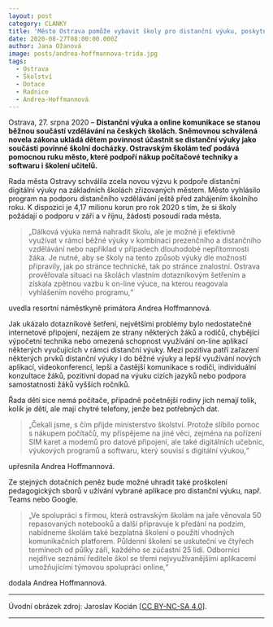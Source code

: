 ```yaml
---
layout: post
category: CLANKY
title: 'Město Ostrava pomůže vybavit školy pro distanční výuku, poskytne více než 4 miliony korun'
date: 2020-08-27T08:00:00.000Z
author: Jana Ožanová
image: posts/andrea-hoffmannova-trida.jpg
tags:
  - Ostrava
  - Školství
  - Dotace
  - Radnice
  - Andrea-Hoffmannová
---
```


Ostrava, 27. srpna 2020 – **Distanční výuka a online komunikace se stanou běžnou součástí vzdělávání na českých školách. Sněmovnou schválená novela zákona ukládá dětem povinnost účastnit se distanční výuky jako součásti povinné školní docházky. Ostravským školám teď podává pomocnou ruku město, které podpoří nákup počítačové techniky a softwaru i školení učitelů.**

Rada města Ostravy schválila zcela novou výzvu k podpoře distanční digitální výuky na základních školách zřizovaných městem. Město vyhlásilo program na podporu distančního vzdělávání ještě před zahájením školního roku.  K dispozici je 4,17 milionu korun pro rok 2020 s tím, že si školy požádají o podporu v září a v říjnu, žádosti posoudí rada města.

> „Dálková výuka nemá nahradit školu, ale je možné ji efektivně využívat v rámci běžné výuky v kombinaci prezenčního a distančního vzdělávání nebo například v případech dlouhodobé nepřítomnosti žáka. Je nutné, aby se školy na tento způsob výuky dle možností připravily, jak po stránce technické, tak po stránce znalostní. Ostrava prověřovala situaci na školách vlastním dotazníkovým šetřením a získala zpětnou vazbu k on-line výuce, na kterou reagovala vyhlášením nového programu,“

uvedla resortní náměstkyně primátora Andrea Hoffmannová.

Jak ukázalo dotazníkové šetření, největšími problémy bylo nedostatečné internetové připojení, nezájem ze strany některých žáků a rodičů, chybějící výpočetní technika nebo omezená schopnost využívání on-line aplikací některých vyučujících v rámci distanční výuky. Mezi pozitiva patří zařazení některých prvků distanční výuky i do běžné výuky a lepší využívání nových aplikací, videokonferencí, lepší a častější komunikace s rodiči, individuální konzultace žáků, pozitivní dopad na výuku cizích jazyků nebo podpora samostatnosti žáků vyšších ročníků.

Řada dětí sice nemá počítače, případně početnější rodiny jich nemají tolik, kolik je dětí, ale mají chytré telefony, jenže bez potřebných dat.

> „Čekali jsme, s čím přijde ministerstvo školství. Protože slíbilo pomoc s nákupem počítačů, my přispějeme na jiné věci, zejména na pořízení SIM karet a modemů pro datové připojení, ale také digitálních učebnic, výukových programů a softwaru, který souvisí s digitální výukou,“

upřesnila Andrea Hoffmannová.

Ze stejných dotačních peněz bude možné uhradit také proškolení pedagogických sborů v užívání vybrané aplikace pro distanční výuku, např. Teams nebo Google.

> „Ve spolupráci s firmou, která ostravským školám na jaře věnovala 50 repasovaných notebooků a další připravuje k předání na podzim, nabídneme školám také bezplatná školení o použití vhodných komunikačních platforem. Půldenní školení se uskuteční ve čtyřech termínech od půlky září, každého se zúčastní 25 lidí. Odborníci nejdříve seznámí ředitele škol se třemi nejvyužívanějšími aplikacemi umožňujícími týmovou spolupráci online,“

dodala Andrea Hoffmannová.

---

Úvodní obrázek zdroj: Jaroslav Kocián \[[CC BY-NC-SA 4.0](https://creativecommons.org/licenses/by-nc-sa/4.0/deed.cs)\].

- - -
